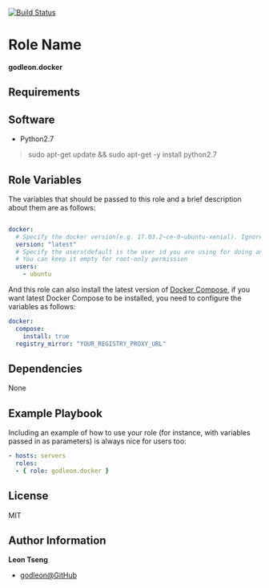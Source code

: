 [![Build Status](https://travis-ci.org/godleon/ansible-role-docker.svg?branch=master)](https://travis-ci.org/godleon/ansible-role-docker)


Role Name
=========

**godleon.docker**

Requirements
------------

## Software

- Python2.7
> sudo apt-get update && sudo apt-get -y install python2.7

Role Variables
--------------

The variables that should be passed to this role and a brief description about them are as follows:

```yaml

docker:
  # Specify the docker version(e.g. 17.03.2~ce-0~ubuntu-xenial). Ignore it if you want to install the latest version.
  version: "latest"
  # Specify the users(default is the user id you are using for doing ansible provision) who can use docker commands without sudo
  # You can keep it empty for root-only permission
  users:
    - ubuntu
```

And this role can also install the latest version of [Docker Compose](https://docs.docker.com/compose/overview/), if you want latest Docker Compose to be installed, you need to configure the variables as follows:

```yaml
docker:
  compose:
    install: true
  registry_mirror: "YOUR_REGISTRY_PROXY_URL"
```

Dependencies
------------

None

Example Playbook
----------------

Including an example of how to use your role (for instance, with variables passed in as parameters) is always nice for users too:

```yml
- hosts: servers
  roles:
  - { role: godleon.docker }
```

License
-------

MIT

Author Information
------------------

**Leon Tseng** 

-  [godleon@GitHub](https://github.com/godleon)
